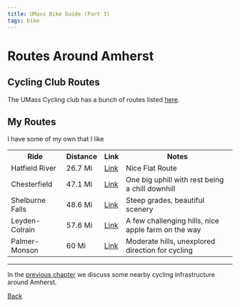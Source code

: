 ```yaml
---
title: UMass Bike Guide (Part 3)
tags: bike
---
```


# Routes Around Amherst

## Cycling Club Routes 

The UMass Cycling club has a bunch of routes 
listed [here](https://docs.google.com/spreadsheets/d/e/2PACX-1vQrckSbRtaNNQC_Z_NmOD1vtVvLDCwoDRf8stN2nwwM4V9i4AECB5RW5LwgpXcz-uWdGYZmerDK-11p/pubhtml/sheet?headers=false&gid=0).

## My Routes

I have some of my own that I like

<table>
    <tr>
        <th>Ride</th>
        <th>Distance</th>
        <th>Link</th>
        <th> Notes </th>
    </tr>
    <tr>
        <td> Hatfield River </td>
        <td> 26.7 Mi </td>
        <td>
            <a href="https://www.komoot.com/tour/2109237400?share_token=aBppfriqxt1m7fdV5E1dcWuA9teqofIUAwR91L71mNWE3KhiHr&ref="> Link </a>
        </td>
        <td> Nice Flat Route </td>
    </tr>
    <tr>
        <td> Chesterfield </td>
        <td> 47.1 Mi </td>
        <td>
            <a href="https://www.komoot.com/tour/2109234970?share_token=ayaGE1jBsgEaDVtZk0JSviDTV9bkDOkp6uYPn9FmdllHTTSbsu&ref="> Link </a>
        </td>
        <td> One big uphill with rest being a chill downhill </td>
    </tr>
    <tr>
        <td> Shelburne Falls </td>
        <td> 48.6 Mi </td>
        <td>
            <a href="https://www.komoot.com/tour/2109234970?share_token=ayaGE1jBsgEaDVtZk0JSviDTV9bkDOkp6uYPn9FmdllHTTSbsu&ref="> Link </a>
        </td>
        <td> Steep grades, beautiful scenery</td>
    </tr>
    <tr>
        <td> Leyden-Colrain </td>
        <td> 57.6 Mi </td>
        <td>
            <a href="https://www.komoot.com/tour/2109257052?share_token=aGFiTLhPpa6zn8NWrZ858Mu3p5unMwWUjaoKKa3cKcqdcYfEqQ&ref="> Link </a> 
        </td>
        <td> A few challenging hills, nice apple farm on the way </td>
    </tr>
    <tr>
        <td> Palmer-Monson </td>
        <td> 60 Mi </td>
        <td>
            <a href="https://www.komoot.com/tour/1878888693?share_token=awnIPMP73QlehWuXrLSc6OHiq8WvdeWa8c1dHI035YqdHoCcQ2&ref="> Link </a>
        </td>
        <td> Moderate hills, unexplored direction for cycling </td>
    </tr>
</table>

---

In the [previous chapter](/cycling/2) we discuss some nearby cycling infrastructure around Amherst.

[Back](/cycling)
